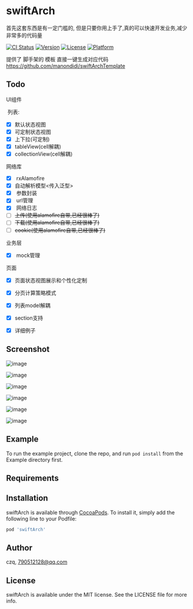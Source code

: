 # swiftArch

首先这套东西是有一定门槛的,
但是只要你用上手了,真的可以快速开发业务,减少非常多的代码量


[![CI Status](https://img.shields.io/travis/czq/swiftArch.svg?style=flat)](https://travis-ci.org/czq/swiftArch)
[![Version](https://img.shields.io/cocoapods/v/swiftArch.svg?style=flat)](https://cocoapods.org/pods/swiftArch)
[![License](https://img.shields.io/cocoapods/l/swiftArch.svg?style=flat)](https://cocoapods.org/pods/swiftArch)
[![Platform](https://img.shields.io/cocoapods/p/swiftArch.svg?style=flat)](https://cocoapods.org/pods/swiftArch)





提供了 脚手架的 模板  直接一键生成对应代码
https://github.com/manondidi/swiftArchTemplate



## Todo

UI组件 

​      列表: 

- [x] ​        默认状态视图
- [x] ​       可定制状态视图  
- [x] ​       上下拉(可定制) 
- [x] ​       tableView(cell解耦)
- [x] ​       collectionView(cell解耦)

网络库

- [x] ​             rxAlamofire 
- [x] ​               自动解析模型<传入泛型>
- [x] ​               参数封装 
- [x] ​               url管理  
- [x] ​              网络日志
- [ ] ​             ~~上传(使用alamofire自带,已经很棒了)~~
- [ ] ​              ~~下载(使用alamofire自带,已经很棒了)~~
- [ ] ​             ~~cookie(使用alamofire自带,已经很棒了)~~

业务层  

- [x] ​	         mock管理

页面

- [x] ​             页面状态视图展示和个性化定制
- [x] ​             分页计算策略模式  
- [x] ​             列表model解耦
- [x] ​             section支持 
- [x] ​             详细例子







## Screenshot

![image](https://github.com/manondidi/swiftArch/blob/master/screenshot/sc1.png)




![image](https://github.com/manondidi/swiftArch/blob/master/screenshot/sc2.png)




![image](https://github.com/manondidi/swiftArch/blob/master/screenshot/sc3.png)




![image](https://github.com/manondidi/swiftArch/blob/master/screenshot/sc4.png)




![image](https://github.com/manondidi/swiftArch/blob/master/screenshot/sc5.png)




![image](https://github.com/manondidi/swiftArch/blob/master/screenshot/sc6.png)









## Example

To run the example project, clone the repo, and run `pod install` from the Example directory first.

## Requirements

## Installation

swiftArch is available through [CocoaPods](https://cocoapods.org). To install
it, simply add the following line to your Podfile:

```ruby
pod 'swiftArch'
```

## Author

czq, 790512128@qq.com

## License

swiftArch is available under the MIT license. See the LICENSE file for more info.

